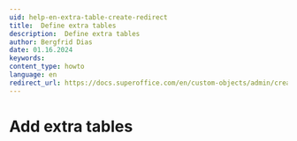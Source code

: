 ```yaml
---
uid: help-en-extra-table-create-redirect
title:  Define extra tables
description:  Define extra tables
author: Bergfrid Dias
date: 01.16.2024
keywords: 
content_type: howto
language: en
redirect_url: https://docs.superoffice.com/en/custom-objects/admin/create-extra-table.html
---
```


# Add extra tables
